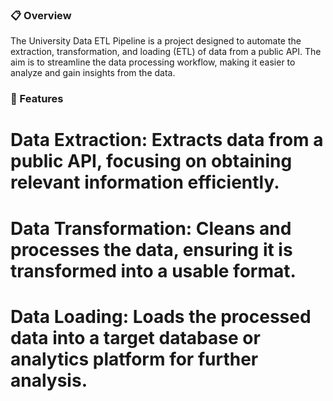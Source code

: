 ### 📋 Overview

The University Data ETL Pipeline is a project designed to automate the extraction, transformation, and loading (ETL) of data from a public API. The aim is to streamline the data processing workflow, making it easier to analyze and gain insights from the data.

### 🚀 Features

# Data Extraction: Extracts data from a public API, focusing on obtaining relevant information efficiently.
# Data Transformation: Cleans and processes the data, ensuring it is transformed into a usable format.
# Data Loading: Loads the processed data into a target database or analytics platform for further analysis.
